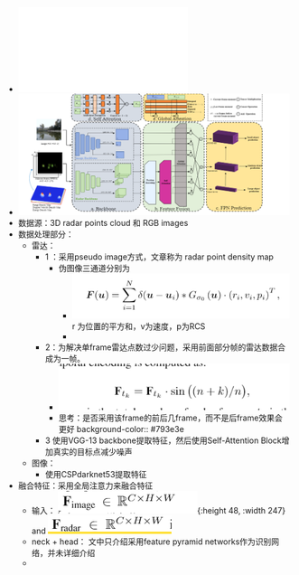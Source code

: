- ![Cheng-Robust Small Object Detection on the Water Surface thr.pdf](../assets/Cheng-Robust_Small_Object_Detection_on_the_Water_Surface_thr_1653275840195_0.pdf)
- ![image.png](../assets/image_1653275995198_0.png)
- 数据源：3D radar points cloud 和 RGB images
- 数据处理部分：
	- 雷达：
		- 1 ：采用pseudo image方式，文章称为 radar point density map
			- 伪图像三通道分别为
				- ![image.png](../assets/image_1653277346065_0.png)
				  r 为位置的平方和，v为速度，p为RCS
				-
		- 2：为解决单frame雷达点数过少问题，采用前面部分帧的雷达数据合成为一帧。
			- ![image.png](../assets/image_1653277599281_0.png)
			- 思考：是否采用该frame的前后几frame，而不是后frame效果会更好
			  background-color:: #793e3e
		- 3 使用VGG-13 backbone提取特征，然后使用Self-Attention Block增加真实的目标点减少噪声
	- 图像：
		- 使用CSPdarknet53提取特征
- 融合特征：采用全局注意力来融合特征
	- 输入： ![image.png](../assets/image_1653278317421_0.png){:height 48, :width 247} and ![image.png](../assets/image_1653278333318_0.png)
	- neck + head： 文中只介绍采用feature pyramid networks作为识别网络，并未详细介绍
	-